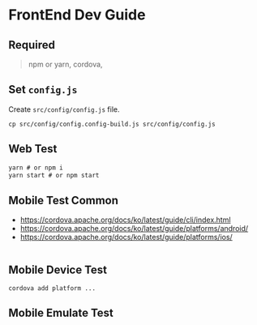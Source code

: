 # FrontEnd Dev Guide

## Required

> npm or yarn, cordova,

## Set `config.js`

Create `src/config/config.js` file.

```
cp src/config/config.config-build.js src/config/config.js
```

## Web Test

```js
yarn # or npm i
yarn start # or npm start
```

## Mobile Test Common
- https://cordova.apache.org/docs/ko/latest/guide/cli/index.html
- https://cordova.apache.org/docs/ko/latest/guide/platforms/android/
- https://cordova.apache.org/docs/ko/latest/guide/platforms/ios/
```

```


## Mobile Device Test
```
cordova add platform ...
```

## Mobile Emulate Test
```

```